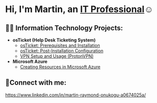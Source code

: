 <h1>Hi, I'm Martin, an <a href="[https://linkedin.com/in/martin-raymond-onukogu-a0674025a/]">IT Professional</a>☺</h1>

<h2>👨‍💻 Information Technology Projects:</h2>

- <b>osTicket (Help Desk Ticketing System)</b>
  - [osTicket: Prerequisites and Installation](https://github.com/martray4/osticket-prereqs)
  - [osTicket: Post-Installation Configuration](https://github.com/martray4/post-install-config)
  - [VPN Setup and Usage (ProtonVPN)](https://github.com/martray4/virtual-private-networking)
- <b>Microsoft Azure</b>
  - [Creating Resources in Microsoft Azure](https://github.com/martray4/azure-networking)
  

<h2>🤳Connect with me:</h2>

https://www.linkedin.com/in/martin-raymond-onukogu-a0674025a/
